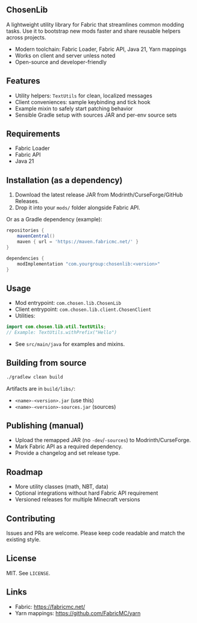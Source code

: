 ## ChosenLib

A lightweight utility library for Fabric that streamlines common modding tasks. Use it to bootstrap new mods faster and share reusable helpers across projects.

- Modern toolchain: Fabric Loader, Fabric API, Java 21, Yarn mappings
- Works on client and server unless noted
- Open-source and developer-friendly

## Features
- Utility helpers: `TextUtils` for clean, localized messages
- Client conveniences: sample keybinding and tick hook
- Example mixin to safely start patching behavior
- Sensible Gradle setup with sources JAR and per-env source sets

## Requirements
- Fabric Loader
- Fabric API
- Java 21

## Installation (as a dependency)
1. Download the latest release JAR from Modrinth/CurseForge/GitHub Releases.
2. Drop it into your `mods/` folder alongside Fabric API.

Or as a Gradle dependency (example):
```gradle
repositories {
    mavenCentral()
    maven { url = 'https://maven.fabricmc.net/' }
}

dependencies {
    modImplementation "com.yourgroup:chosenlib:<version>"
}
```

## Usage
- Mod entrypoint: `com.chosen.lib.ChosenLib`
- Client entrypoint: `com.chosen.lib.client.ChosenClient`
- Utilities:
```java
import com.chosen.lib.util.TextUtils;
// Example: TextUtils.withPrefix("Hello")
```
- See `src/main/java` for examples and mixins.

## Building from source
```bash
./gradlew clean build
```
Artifacts are in `build/libs/`:
- `<name>-<version>.jar` (use this)
- `<name>-<version>-sources.jar` (sources)

## Publishing (manual)
- Upload the remapped JAR (no `-dev`/`-sources`) to Modrinth/CurseForge.
- Mark Fabric API as a required dependency.
- Provide a changelog and set release type.

## Roadmap
- More utility classes (math, NBT, data)
- Optional integrations without hard Fabric API requirement
- Versioned releases for multiple Minecraft versions

## Contributing
Issues and PRs are welcome. Please keep code readable and match the existing style.

## License
MIT. See `LICENSE`.

## Links
- Fabric: https://fabricmc.net/
- Yarn mappings: https://github.com/FabricMC/yarn

